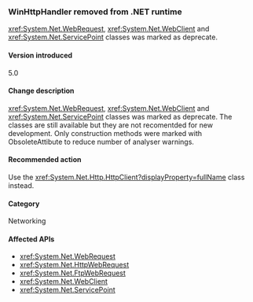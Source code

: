 ### WinHttpHandler removed from .NET runtime

<xref:System.Net.WebRequest>, <xref:System.Net.WebClient> and <xref:System.Net.ServicePoint> classes was marked as deprecate.

#### Version introduced

5.0

#### Change description

<xref:System.Net.WebRequest>, <xref:System.Net.WebClient> and <xref:System.Net.ServicePoint> classes was marked as deprecate. The classes are still available but they are not recomentded for new development. Only construction methods were marked with ObsoleteAttibute to reduce number of analyser warnings.

#### Recommended action

Use the <xref:System.Net.Http.HttpClient?displayProperty=fullName> class instead.

#### Category

Networking

#### Affected APIs

- <xref:System.Net.WebRequest>
- <xref:System.Net.HttpWebRequest>
- <xref:System.Net.FtpWebRequest>
- <xref:System.Net.WebClient>
- <xref:System.Net.ServicePoint>

<!--

#### Affected APIs

- `T:System.Net.WebRequest`
- `T:System.Net.HttpWebRequest`
- `T:System.Net.FtpWebRequest`
- `T:System.Net.WebClient`
- `T:System.Net.ServicePoint`

-->
